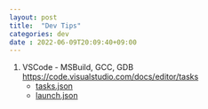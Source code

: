 ```yaml
---
layout: post
title:  "Dev Tips"
categories: dev
date : 2022-06-09T20:09:40+09:00
---
```


1. VSCode - MSBuild, GCC, GDB\
https://code.visualstudio.com/docs/editor/tasks
    - [tasks.json](/assets/tasks.json)
    - [launch.json](/assets/launch.json)
